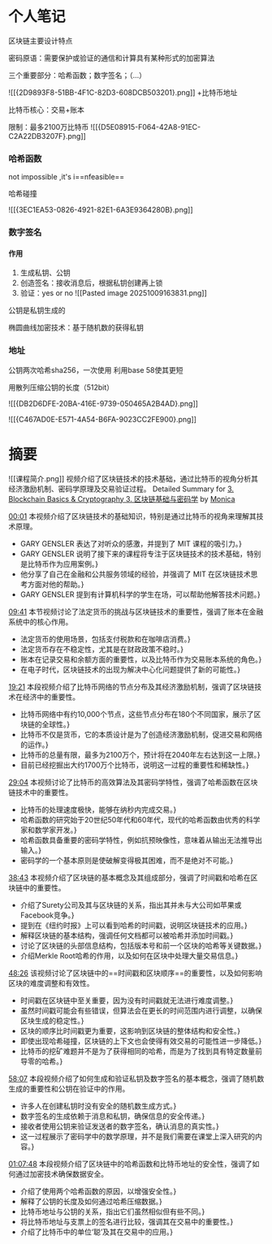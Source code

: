 # 个人笔记

区块链主要设计特点

密码原语：需要保护或验证的通信和计算具有某种形式的加密算法

三个重要部分：哈希函数；数字签名；（...）

![[{2D9893F8-51BB-4F1C-82D3-608DCB503201}.png]]
+比特币地址

比特币核心：交易+账本

 限制：最多2100万比特币
 ![[{D5E08915-F064-42A8-91EC-C2A22DB3207F}.png]]
### 哈希函数

not impossible ,it's i==nfeasible==

哈希碰撞

![[{3EC1EA53-0826-4921-82E1-6A3E9364280B}.png]]

### 数字签名
#### 作用
1. 生成私钥、公钥
2. 创造签名：接收消息后，根据私钥创建再上锁
3. 验证：yes or no
![[Pasted image 20251009163831.png]]

公钥是私钥生成的

椭圆曲线加密技术：基于随机数的获得私钥
### 地址

公钥两次哈希sha256，一次使用
利用base 58使其更短
 
用散列压缩公钥的长度（512bit）

![[{DB2D6DFE-20BA-416E-9739-050465A2B4AD}.png]]

![[{C467AD0E-E571-4A54-B6FA-9023CC2FE900}.png]]
# 摘要

![[课程简介.png]]
视频介绍了区块链技术的技术基础，通过比特币的视角分析其经济激励机制、密码学原理及交易验证过程。
Detailed Summary for [3. Blockchain Basics & Cryptography
3. 区块链基础与密码学](https://www.youtube.com/watch?v=0UvVOMZqpEA) by [Monica](https://monica.im)

  [00:01](https://www.youtube.com/watch?v=0UvVOMZqpEA&t=1.01) 本视频介绍了区块链技术的基础知识，特别是通过比特币的视角来理解其技术原理。
  - GARY GENSLER 表达了对听众的感激，并提到了 MIT 课程的吸引力。}
- GARY GENSLER 说明了接下来的课程将专注于区块链技术的技术基础，特别是比特币作为应用案例。}
- 他分享了自己在金融和公共服务领域的经验，并强调了 MIT 在区块链技术思考方面对他的帮助。}
- GARY GENSLER 提到有计算机科学的学生在场，可以帮助他解答技术问题。}
      
[09:41](https://www.youtube.com/watch?v=0UvVOMZqpEA&t=581.17) 本节视频讨论了法定货币的挑战与区块链技术的重要性，强调了账本在金融系统中的核心作用。
  - 法定货币的使用场景，包括支付税款和在咖啡店消费。}
- 法定货币存在不稳定性，尤其是在财政政策不稳时。}
- 账本在记录交易和余额方面的重要性，以及比特币作为交易账本系统的角色。}
- 在电子时代，区块链技术的出现为解决中心化问题提供了新的可能性。}
      
[19:21](https://www.youtube.com/watch?v=0UvVOMZqpEA&t=1161.6) 本段视频介绍了比特币网络的节点分布及其经济激励机制，强调了区块链技术在经济中的重要性。
  - 比特币网络中有约10,000个节点，这些节点分布在180个不同国家，展示了区块链的全球性。}
- 比特币不仅是货币，它的本质设计是为了创造经济激励机制，促进交易和网络的运作。}
- 比特币的总量有限，最多为2100万个，预计将在2040年左右达到这一上限。}
- 目前已经挖掘出大约1700万个比特币，说明这一过程的重要性和稀缺性。}
      
[29:04](https://www.youtube.com/watch?v=0UvVOMZqpEA&t=1744.18) 本视频讨论了比特币的高效算法及其密码学特性，强调了哈希函数在区块链技术中的重要性。
  - 比特币的处理速度极快，能够在纳秒内完成交易。}
- 哈希函数的研究始于20世纪50年代和60年代，现代的哈希函数由优秀的科学家和数学家开发。}
- 哈希函数具备重要的密码学特性，例如抗预映像性，意味着从输出无法推导出输入。}
- 密码学的一个基本原则是使破解变得极其困难，而不是绝对不可能。}
      
[38:43](https://www.youtube.com/watch?v=0UvVOMZqpEA&t=2323.89) 本视频介绍了区块链的基本概念及其组成部分，强调了时间戳和哈希在区块链中的重要性。
  - 介绍了Surety公司及其与区块链的关系，指出其并未与大公司如苹果或Facebook竞争。}
- 提到在《纽约时报》上可以看到哈希的时间戳，说明区块链技术的应用。}
- 解释区块链的基本结构，强调任何文档都可以被哈希并添加时间戳。}
- 讨论了区块链的头部信息结构，包括版本号和前一个区块的哈希等关键数据。}
- 介绍Merkle Root哈希的作用，以及如何在区块中处理大量交易信息。}
      
[48:26](https://www.youtube.com/watch?v=0UvVOMZqpEA&t=2906.94) 该视频讨论了区块链中的==时间戳和区块顺序==的重要性，以及如何影响区块的难度调整和有效性。
  - 时间戳在区块链中至关重要，因为没有时间戳就无法进行难度调整。}
- 虽然时间戳可能会有些错误，但算法会在更长的时间范围内进行调整，以确保区块生成的稳定性。}
- 区块的顺序比时间戳更为重要，这影响到区块链的整体结构和安全性。}
- 即使出现哈希碰撞，区块链的上下文也会使得有效交易的可能性进一步降低。}
- 比特币的挖矿难题并不是为了获得相同的哈希，而是为了找到具有特定数量前导零的哈希。}
      
[58:07](https://www.youtube.com/watch?v=0UvVOMZqpEA&t=3487.53) 本段视频介绍了如何生成和验证私钥及数字签名的基本概念，强调了随机数生成的重要性和公钥在验证中的作用。
  - 许多人在创建私钥时没有安全的随机数生成方式。}
- 数字签名的生成依赖于消息和私钥，确保信息的安全传递。}
- 接收者使用公钥来验证发送者的数字签名，确认消息的真实性。}
- 这一过程展示了密码学中的数学原理，并不是我们需要在课堂上深入研究的内容。}
      
[01:07:48](https://www.youtube.com/watch?v=0UvVOMZqpEA&t=4068.48) 本段视频介绍了区块链中的哈希函数和比特币地址的安全性，强调了如何通过加密技术确保数据安全。
  - 介绍了使用两个哈希函数的原因，以增强安全性。}
- 解释了公钥的长度及如何通过哈希压缩数据。}
- 比特币地址与公钥的关系，指出它们虽然相似但有些不同。}
- 将比特币地址与支票上的签名进行比较，强调其在交易中的重要性。}
- 介绍了比特币中的单位‘聪’及其在交易中的应用。}
      